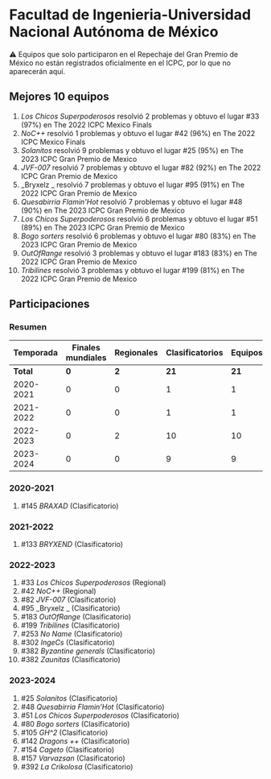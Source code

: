 # Facultad de Ingenieria-Universidad Nacional Autónoma de México

:warning: Equipos que solo participaron en el Repechaje del Gran Premio de México no están registrados oficialmente en el ICPC, por lo que no aparecerán aquí.

## Mejores 10 equipos

1. _Los Chicos Superpoderosos_ resolvió 2 problemas y obtuvo el lugar #33 (97%) en The 2022 ICPC Mexico Finals
1. _NoC++_ resolvió 1 problemas y obtuvo el lugar #42 (96%) en The 2022 ICPC Mexico Finals
1. _Solanitos_ resolvió 9 problemas y obtuvo el lugar #25 (95%) en The 2023 ICPC Gran Premio de Mexico
1. _JVF-007_ resolvió 7 problemas y obtuvo el lugar #82 (92%) en The 2022 ICPC Gran Premio de Mexico
1. _Bryxelz _ resolvió 7 problemas y obtuvo el lugar #95 (91%) en The 2022 ICPC Gran Premio de Mexico
1. _Quesabirria Flamin'Hot_ resolvió 7 problemas y obtuvo el lugar #48 (90%) en The 2023 ICPC Gran Premio de Mexico
1. _Los Chicos Superpoderosos_ resolvió 6 problemas y obtuvo el lugar #51 (89%) en The 2023 ICPC Gran Premio de Mexico
1. _Bogo sorters_ resolvió 6 problemas y obtuvo el lugar #80 (83%) en The 2023 ICPC Gran Premio de Mexico
1. _OutOfRange_ resolvió 3 problemas y obtuvo el lugar #183 (83%) en The 2022 ICPC Gran Premio de Mexico
1. _Tribilines_ resolvió 3 problemas y obtuvo el lugar #199 (81%) en The 2022 ICPC Gran Premio de Mexico

## Participaciones

### Resumen

| Temporada | Finales mundiales | Regionales | Clasificatorios | Equipos |
| --- | --- | --- | --- | --- |
| **Total** | **0** | **2** | **21** | **21** |
| 2020-2021 | 0 | 0 | 1 | 1 |
| 2021-2022 | 0 | 0 | 1 | 1 |
| 2022-2023 | 0 | 2 | 10 | 10 |
| 2023-2024 | 0 | 0 | 9 | 9 |

### 2020-2021

1. #145 _BRAXAD_ (Clasificatorio)

### 2021-2022

1. #133 _BRYXEND_ (Clasificatorio)

### 2022-2023

1. #33 _Los Chicos Superpoderosos_ (Regional)
1. #42 _NoC++_ (Regional)
1. #82 _JVF-007_ (Clasificatorio)
1. #95 _Bryxelz _ (Clasificatorio)
1. #183 _OutOfRange_ (Clasificatorio)
1. #199 _Tribilines_ (Clasificatorio)
1. #253 _No Name_ (Clasificatorio)
1. #302 _IngeCs_ (Clasificatorio)
1. #382 _Byzantine generals_ (Clasificatorio)
1. #382 _Zaunitas_ (Clasificatorio)

### 2023-2024

1. #25 _Solanitos_ (Clasificatorio)
1. #48 _Quesabirria Flamin'Hot_ (Clasificatorio)
1. #51 _Los Chicos Superpoderosos_ (Clasificatorio)
1. #80 _Bogo sorters_ (Clasificatorio)
1. #105 _GH^2_ (Clasificatorio)
1. #142 _Dragons ++_ (Clasificatorio)
1. #154 _Cageto_ (Clasificatorio)
1. #157 _Varvazsan_ (Clasificatorio)
1. #392 _La Crikolosa_ (Clasificatorio)



